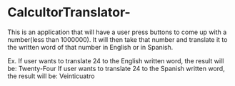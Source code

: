 # CalcultorTranslator-

This is an application that will have a user press buttons to come up with a number(less than 1000000). It will then take that number and translate it to the written word of that number in English or in Spanish. 

Ex. If user wants to translate 24 to the English written word, the result will be: Twenty-Four
    If user wants to translate 24 to the Spanish written word, the result will be: Veinticuatro
